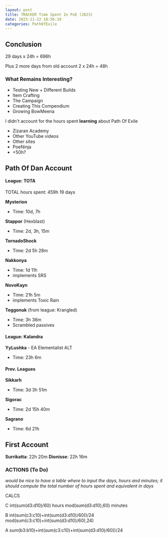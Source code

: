 ```yaml
---
layout: post
title: TRACKER Time Spent In PoE (2023)
date: 2023-11-22 18:56:19
categories: PathOfExile
---
```

## Conclusion

29 days x 24h = 696h

Plus 2 more days from old account
2 x 24h = 48h

### What Remains Interesting?
- Testing New + Different Builds
- Item Crafting
- The Campaign
- Creating This Compendium
- Growing BowMeena

I didn't account for the hours spent **learning** about Path Of Exile
- Zizaran Academy
- Other YouTube videos
- Other sites
- PoeNinja
- +50h?

## Path Of Dan Account
#### League: TOTA
TOTAL hours spent: 459h
19 days 

**Mysterion**
- Time: 10d, 7h

**Stappor** (Hexblast)
- Time: 2d, 3h, 15m

**TornadoShock**
- Time: 2d 5h 28m

**Nakkonya**
- Time: 1d 11h
- implements SRS

**NovoKayn** 
- Time: 21h 5m
- implements Toxic Rain 

**Teggonuk** (from league: Krangled)
- Time: 3h 36m
- Scrambled passives

#### League: Kalandra
**YyLushka** - EA Elementalist ALT
- Time: 23h 6m

#### Prev. Leagues
**Sikkarh**
- Time: 3d 3h 51m

**Sigorac**
- Time: 2d 15h 40m

**Sagrano**
- Time: 6d 21h

## First Account
**Surrikatta**: 22h 20m
**Dionisse**: 22h 16m

### ACTIONS (To Do)
*would be nice to have a table where to input the days, hours and minutes; it should compute the total number of hours spent and equivalent in days*

CALCS

C
int(sum(d3:d10)/60) hours
mod(sum(d3:d10),60) minutes

B
int(sum(c3:c10)+int(sum(d3:d10)/60))/24
mod(sum(c3:c10)+int(sum(d3:d10)/60),24)

A
sum(b3:b10)+int(sum(c3:c10)+int(sum(d3:d10)/60))/24
